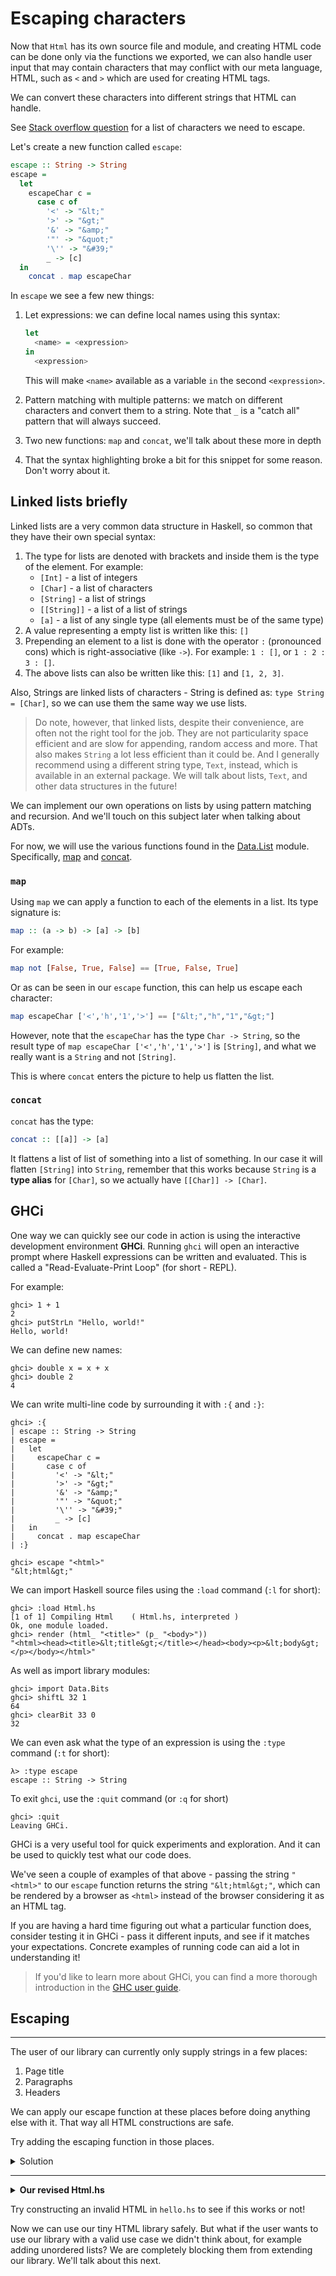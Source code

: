 # Escaping characters

Now that `Html` has its own source file and module, and creating
HTML code can be done only via the functions we exported,
we can also handle user input that may contain characters
that may conflict with our meta language, HTML,
such as `<` and `>` which are used for creating HTML tags.

We can convert these characters into different strings that HTML can handle.

See [Stack overflow question](https://stackoverflow.com/questions/7381974/which-characters-need-to-be-escaped-in-html)
for a list of characters we need to escape.

Let's create a new function called `escape`:

```hs
escape :: String -> String
escape =
  let
    escapeChar c =
      case c of
        '<' -> "&lt;"
        '>' -> "&gt;"
        '&' -> "&amp;"
        '"' -> "&quot;"
        '\'' -> "&#39;"
        _ -> [c]
  in
    concat . map escapeChar
```

In `escape` we see a few new things:

1. Let expressions: we can define local names using this syntax:

   ```hs
   let
     <name> = <expression>
   in
     <expression>
   ```

   This will make `<name>` available as a variable `in` the second `<expression>`.

2. Pattern matching with multiple patterns: we match on different
   characters and convert them to a string. Note that `_` is a "catch
   all" pattern that will always succeed.

3. Two new functions: `map` and `concat`, we'll talk about these more in depth

4. That the syntax highlighting broke a bit for this snippet for some reason. Don't worry about it.

## Linked lists briefly

Linked lists are a very common data structure in Haskell, so common that
they have their own special syntax:

1. The type for lists are denoted with brackets and inside them is the type of the element. For example:
   - `[Int]` - a list of integers
   - `[Char]` - a list of characters
   - `[String]` - a list of strings
   - `[[String]]` - a list of a list of strings
   - `[a]` - a list of any single type (all elements must be of the same type)
2. A value representing a empty list is written like this: `[]`
3. Prepending an element to a list is done with the operator `:` (pronounced cons) which is right-associative (like `->`).
   For example: `1 : []`, or `1 : 2 : 3 : []`.
4. The above lists can also be written like this: `[1]` and `[1, 2, 3]`.

Also, Strings are linked lists of characters - String is defined as:
`type String = [Char]`, so we can use them the same way we use lists.

> Do note, however, that linked lists, despite their convenience, are often
> not the right tool for the job. They are not particularity space efficient
> and are slow for appending, random access and more. That also makes `String`
> a lot less efficient than it could be. And I generally recommend using a
> different string type, `Text`, instead, which is available in an external package.
> We will talk about lists, `Text`, and other data structures in the future!

We can implement our own operations on lists by using pattern matching and recursion.
And we'll touch on this subject later when talking about ADTs.

For now, we will use the various functions found in the
[Data.List](https://hackage.haskell.org/package/base-4.15.0.0/docs/Data-List.html) module.
Specifically, [map](https://hackage.haskell.org/package/base-4.15.0.0/docs/Data-List.html#v:map)
and [concat](https://hackage.haskell.org/package/base-4.15.0.0/docs/Data-List.html#v:concat).

### `map`

Using `map` we can apply a function to each of the elements in a list. Its type signature is:

```hs
map :: (a -> b) -> [a] -> [b]
```

For example:

```hs
map not [False, True, False] == [True, False, True]
```

Or as can be seen in our `escape` function, this can help us escape each character:

```hs
map escapeChar ['<','h','1','>'] == ["&lt;","h","1","&gt;"]
```

However, note that the `escapeChar` has the type `Char -> String`,
so the result type of `map escapeChar ['<','h','1','>']` is `[String]`,
and what we really want is a `String` and not `[String]`.

This is where `concat` enters the picture to help us flatten the list.

### `concat`

`concat` has the type:

```hs
concat :: [[a]] -> [a]
```

It flattens a list of list of something into a list of something.
In our case it will flatten `[String]` into `String`, remember that this works
because `String` is a **type alias** for `[Char]`, so we actually have
`[[Char]] -> [Char]`.

## GHCi

One way we can quickly see our code in action is using the interactive development environment **GHCi**.
Running `ghci` will open an interactive prompt where Haskell expressions can be written and
evaluated. This is called a "Read-Evaluate-Print Loop" (for short - REPL).

For example:

```
ghci> 1 + 1
2
ghci> putStrLn "Hello, world!"
Hello, world!
```

We can define new names:

```
ghci> double x = x + x
ghci> double 2
4
```

We can write multi-line code by surrounding it with `:{` and `:}`:

```
ghci> :{
| escape :: String -> String
| escape =
|   let
|     escapeChar c =
|       case c of
|         '<' -> "&lt;"
|         '>' -> "&gt;"
|         '&' -> "&amp;"
|         '"' -> "&quot;"
|         '\'' -> "&#39;"
|         _ -> [c]
|   in
|     concat . map escapeChar
| :}

ghci> escape "<html>"
"&lt;html&gt;"

```

We can import Haskell source files using the `:load` command (`:l` for short):

```
ghci> :load Html.hs
[1 of 1] Compiling Html    ( Html.hs, interpreted )
Ok, one module loaded.
ghci> render (html_ "<title>" (p_ "<body>"))
"<html><head><title>&lt;title&gt;</title></head><body><p>&lt;body&gt;</p></body></html>"
```

As well as import library modules:

```
ghci> import Data.Bits
ghci> shiftL 32 1
64
ghci> clearBit 33 0
32
```

We can even ask what the type of an expression is using the `:type` command
(`:t` for short):

```
λ> :type escape
escape :: String -> String
```

To exit `ghci`, use the `:quit` command (or `:q` for short)

```
ghci> :quit
Leaving GHCi.
```

GHCi is a very useful tool for quick experiments and exploration.
And it can be used to quickly test what our code does.

We've seen a couple of examples of that above - passing the string `"<html>"` to our
`escape` function returns the string `"&lt;html&gt;"`, which can be rendered by
a browser as `<html>` instead of the browser considering it as an HTML tag.

If you are having a hard time figuring out what a particular function does, consider
testing it in GHCi - pass it different inputs, and see if it matches your expectations.
Concrete examples of running code can aid a lot in understanding it!

> If you'd like to learn more about GHCi, you can find a more thorough introduction in the
> [GHC user guide](https://downloads.haskell.org/~ghc/9.0.1/docs/html/users_guide/ghci.html).

## Escaping

---

The user of our library can currently only supply strings in a few places:

1. Page title
2. Paragraphs
3. Headers

We can apply our escape function at these places before doing anything else with it.
That way all HTML constructions are safe.

Try adding the escaping function in those places.

<details>
  <summary>Solution</summary>

```hs
html_ :: Title -> Structure -> Html
html_ title content =
  Html
    ( el "html"
      ( el "head" (el "title" (escape title))
        <> el "body" (getStructureString content)
      )
    )

p_ :: String -> Structure
p_ = Structure . el "p" . escape

h1_ :: String -> Structure
h1_ = Structure . el "h1" . escape
```

</details>

---

<details>
  <summary><b>Our revised Html.hs</b></summary>

```hs
-- Html.hs

module Html
  ( Html
  , Title
  , Structure
  , html_
  , p_
  , h1_
  , append_
  , render
  )
  where

-- * Types

newtype Html
  = Html String

newtype Structure
  = Structure String

type Title
  = String

-- * EDSL

html_ :: Title -> Structure -> Html
html_ title content =
  Html
    ( el "html"
      ( el "head" (el "title" (escape title))
        <> el "body" (getStructureString content)
      )
    )

p_ :: String -> Structure
p_ = Structure . el "p" . escape

h1_ :: String -> Structure
h1_ = Structure . el "h1" . escape

append_ :: Structure -> Structure -> Structure
append_ c1 c2 =
  Structure (getStructureString c1 <> getStructureString c2)

-- * Render

render :: Html -> String
render html =
  case html of
    Html str -> str

-- * Utilities

el :: String -> String -> String
el tag content =
  "<" <> tag <> ">" <> content <> "</" <> tag <> ">"

getStructureString :: Structure -> String
getStructureString content =
  case content of
    Structure str -> str

escape :: String -> String
escape =
  let
    escapeChar c =
      case c of
        '<' -> "&lt;"
        '>' -> "&gt;"
        '&' -> "&amp;"
        '"' -> "&quot;"
        '\'' -> "&#39;"
        _ -> [c]
  in
    concat . map escapeChar
```

</details>

Try constructing an invalid HTML in `hello.hs` to see if this works or not!

Now we can use our tiny HTML library safely. But what if the user
wants to use our library with a valid use case we didn't think about, for
example adding unordered lists? We are completely blocking them from
extending our library. We'll talk about this next.
